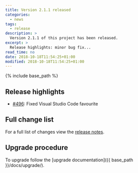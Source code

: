 ```yaml
---
title: Version 2.1.1 released
categories:
  - news
tags:
  - release
description: >
  Version 2.1.1 of this project has been released.
excerpt: >
  Release highlights: minor bug fix...
read_time: no
date: 2018-10-18T11:54:25+01:00
modified: 2018-10-18T11:54:25+01:00
---
```


{% include base_path %}

## Release highlights

* [#496](https://github.com/gantsign/development-environment/pull/496):
  Fixed Visual Studio Code favourite

## Full change list

For a full list of changes view the
[release notes](https://github.com/gantsign/development-environment/releases/tag/2.1.1).

## Upgrade procedure

To upgrade follow the [upgrade documentation]({{ base_path }}/docs/upgrade/).
